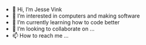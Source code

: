 - 👋 Hi, I’m Jesse Vink
- 👀 I’m interested in computers and making software
- 🌱 I’m currently learning how to code better
- 💞️ I’m looking to collaborate on ...
- 📫 How to reach me ...

<!---
jesjsz12/jesjsz12 is a ✨ special ✨ repository because its `README.md` (this file) appears on your GitHub profile.
You can click the Preview link to take a look at your changes.
--->
